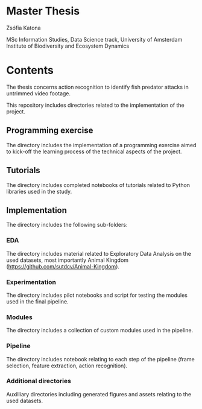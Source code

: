 # Master Thesis
Zsófia Katona

MSc Information Studies, Data Science track, University of Amsterdam
Institute of Biodiversity and Ecosystem Dynamics

# Contents
The thesis concerns action recognition to identify fish predator attacks in untrimmed video footage.

This repository includes directories related to the implementation of the project.

## Programming exercise
The directory includes the implementation of a programming exercise aimed to kick-off the learning process of the technical aspects of the project.

## Tutorials
The directory includes completed notebooks of tutorials related to Python libraries used in the study.

## Implementation
The directory includes the following sub-folders:

### EDA
The directory includes material related to Exploratory Data Analysis on the used datasets, most importantly Animal Kingdom (https://github.com/sutdcv/Animal-Kingdom).

### Experimentation
The directory includes pilot notebooks and script for testing the modules used in the final pipeline.

### Modules
The directory includes a collection of custom modules used in the pipeline.

### Pipeline
The directory includes notebook relating to each step of the pipeline (frame selection, feature extraction, action recognition).

### Additional directories
Auxilliary directories including generated figures and assets relating to the used datasets.

